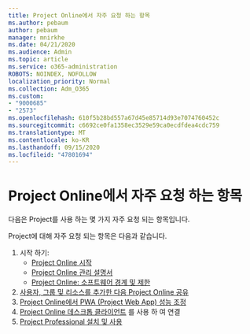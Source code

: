 ```yaml
---
title: Project Online에서 자주 요청 하는 항목
ms.author: pebaum
author: pebaum
manager: mnirkhe
ms.date: 04/21/2020
ms.audience: Admin
ms.topic: article
ms.service: o365-administration
ROBOTS: NOINDEX, NOFOLLOW
localization_priority: Normal
ms.collection: Adm_O365
ms.custom:
- "9000685"
- "2573"
ms.openlocfilehash: 610f5b28bd557a67d45e85714d93e7074760452c
ms.sourcegitcommit: c6692ce0fa1358ec3529e59ca0ecdfdea4cdc759
ms.translationtype: MT
ms.contentlocale: ko-KR
ms.lasthandoff: 09/15/2020
ms.locfileid: "47801694"
---
```

# <a name="project-online-frequently-requested-topics"></a>Project Online에서 자주 요청 하는 항목

다음은 Project를 사용 하는 몇 가지 자주 요청 되는 항목입니다.

Project에 대해 자주 요청 되는 항목은 다음과 같습니다.
1.  시작 하기: 
    -   [Project Online 시작](https://docs.microsoft.comProjectOnline/get-started-with-project-online) 
    -   [Project Online 관리 설명서](https://docs.microsoft.com/projectonline/project-online) 
    -   [Project Online: 소프트웨어 경계 및 제한](https://docs.microsoft.com/ProjectOnline/project-online-software-boundaries-and-limits) 
2.  [사용자, 그룹 및 리소스를 추가한 다음 Project Online 공유](https://docs.microsoft.com/projectonline/step-2-add-people-to-project-online) 
3.  [Project Online에서 PWA (Project Web App) 성능 조정](https://docs.microsoft.com/projectonline/tune-project-online-performance)
4.  [Project Online 데스크톱 클라이언트](https://docs.microsoft.com/projectonline/connect-to-project-online-with-the-project-online-desktop-client) 를 사용 하 여 연결 
5.  [Project Professional 설치 및 사용](https://support.office.com/article/install-project-7059249b-d9fe-4d61-ab96-5c5bf435f281) 
